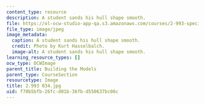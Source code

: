 ```yaml
---
content_type: resource
description: A student sands his hull shape smooth.
file: https://ol-ocw-studio-app-qa.s3.amazonaws.com/courses/2-993-special-topics-in-mechanical-engineering-the-art-and-science-of-boat-design-january-iap-2007/f70b5bfb26fcd01b36fbd550637bc06c_2993034.jpg
file_type: image/jpeg
image_metadata:
  caption: A student sands his hull shape smooth.
  credit: Photo by Kurt Hasselbalch.
  image-alt: A student sands his hull shape smooth.
learning_resource_types: []
ocw_type: OCWImage
parent_title: Building the Models
parent_type: CourseSection
resourcetype: Image
title: 2.993 034.jpg
uid: f70b5bfb-26fc-d01b-36fb-d550637bc06c
---
```

